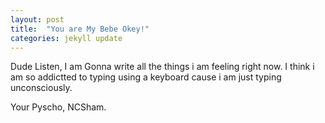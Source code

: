 ```yaml
---
layout: post
title:  "You are My Bebe Okey!"
categories: jekyll update
---
```

Dude Listen, I am Gonna write all the things i am feeling right now. I think i am so addictted to typing using a keyboard cause i am just typing unconsciously.

Your Pyscho,
NCSham.
